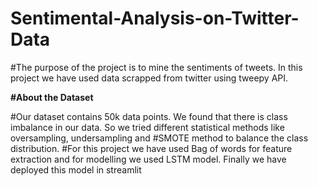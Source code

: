 # Sentimental-Analysis-on-Twitter-Data

#The purpose of the project is to mine the sentiments of tweets. In this project we have used data scrapped from twitter using tweepy API.

**#About the Dataset**

#Our dataset contains 50k data points. We found that there is class imbalance in our data. So we tried different statistical methods like oversampling, undersampling and
#SMOTE method to balance the class distribution.
#For this project we have used Bag of words for feature extraction and for modelling we used LSTM model. Finally we have deployed this model in streamlit 
